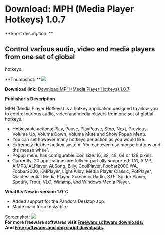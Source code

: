 # Download: MPH (Media Player Hotkeys) 1.0.7

**Short description: **

## Control various audio, video and media players from one set of global
hotkeys.

  
**Thumbshot: **![](http://www.freewarefiles.com/screenshot/mph_md.jpg)   
  
**Download link:** [Download MPH (Media Player Hotkeys) 1.0.7](http://freesoftwares.boysofts.com/MPH-Media-Player-Hotkeys_program_78112.html)  
  

**Publisher's Description**  
  

MPH (Media Player Hotkeys) is a hotkey application designed to allow you to
control various audio, video and media players from one set of global hotkeys.

  * Hotkeyable actions: Play, Pause, PlayPause, Stop, Next, Previous, Volume Up, Volume Down, Volume Mute and Show Popup Menu. 
  * You can set however many hotkeys per action as you would like. 
  * Extremely flexible hotkey system. You can even use mouse buttons and the mouse wheel. 
  * Popup menu has configurable icon size: 16, 32, 48, 64 or 128 pixels. 
  * Currently, 20 applications are fully or partially supported: 1A1, AIMP, AIMP3, ALPlayer, ALSong, Billy, CoolPlayer, Foobar2000 WA, Foobar2000, KMPlayer, Light Alloy, Media Player Classic, PotPlayer, Quintessential Media Player, Screamer Radio, STP, Spider Player, Spotify, Trout, VLC, Winamp, and Windows Media Player. 

**WhatA's New in version 1.0.7:**

  * Added support for the Pandora Desktop app. 
  * Made main form resizable. 

  
  
Screenshot: ![](http://www.freewarefiles.com/screenshot/mph.jpg)  
**For more freeware softwares visit [Freeware software downloads.](http://freesoftwares.boysofts.com/)**   
**And [Free softwares and php script downloads.](http://www.boysofts.com/)**

